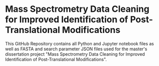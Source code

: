 # Mass Spectrometry Data Cleaning for Improved Identification of Post-Translational Modifications 
This GitHub Repository contains all Python and Jupyter notebook files as well as FASTA and search parameter JSON files used for the master's dissertation project "Mass Spectrometry Data Cleaning for Improved Identification of Post-Translational Modifications".
